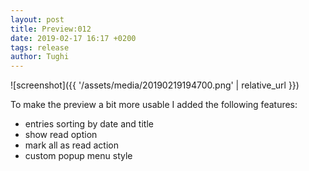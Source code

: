 ```yaml
---
layout: post
title: Preview:012
date: 2019-02-17 16:17 +0200
tags: release
author: Tughi
---
```


![screenshot]({{ '/assets/media/20190219194700.png' | relative_url }})

To make the preview a bit more usable I added the following features:
- entries sorting by date and title
- show read option
- mark all as read action
- custom popup menu style

